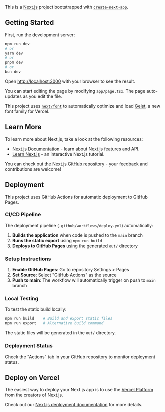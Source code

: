 This is a [Next.js](https://nextjs.org) project bootstrapped with [`create-next-app`](https://nextjs.org/docs/app/api-reference/cli/create-next-app).

## Getting Started

First, run the development server:

```bash
npm run dev
# or
yarn dev
# or
pnpm dev
# or
bun dev
```

Open [http://localhost:3000](http://localhost:3000) with your browser to see the result.

You can start editing the page by modifying `app/page.tsx`. The page auto-updates as you edit the file.

This project uses [`next/font`](https://nextjs.org/docs/app/building-your-application/optimizing/fonts) to automatically optimize and load [Geist](https://vercel.com/font), a new font family for Vercel.

## Learn More

To learn more about Next.js, take a look at the following resources:

- [Next.js Documentation](https://nextjs.org/docs) - learn about Next.js features and API.
- [Learn Next.js](https://nextjs.org/learn) - an interactive Next.js tutorial.

You can check out [the Next.js GitHub repository](https://github.com/vercel/next.js) - your feedback and contributions are welcome!

## Deployment

This project uses GitHub Actions for automatic deployment to GitHub Pages.

### CI/CD Pipeline

The deployment pipeline (`.github/workflows/deploy.yml`) automatically:

1. **Builds the application** when code is pushed to the `main` branch
2. **Runs the static export** using `npm run build`
3. **Deploys to GitHub Pages** using the generated `out/` directory

### Setup Instructions

1. **Enable GitHub Pages**: Go to repository Settings > Pages
2. **Set Source**: Select "GitHub Actions" as the source
3. **Push to main**: The workflow will automatically trigger on push to `main` branch

### Local Testing

To test the static build locally:

```bash
npm run build    # Build and export static files
npm run export   # Alternative build command
```

The static files will be generated in the `out/` directory.

### Deployment Status

Check the "Actions" tab in your GitHub repository to monitor deployment status.

## Deploy on Vercel

The easiest way to deploy your Next.js app is to use the [Vercel Platform](https://vercel.com/new?utm_medium=default-template&filter=next.js&utm_source=create-next-app&utm_campaign=create-next-app-readme) from the creators of Next.js.

Check out our [Next.js deployment documentation](https://nextjs.org/docs/app/building-your-application/deploying) for more details.

